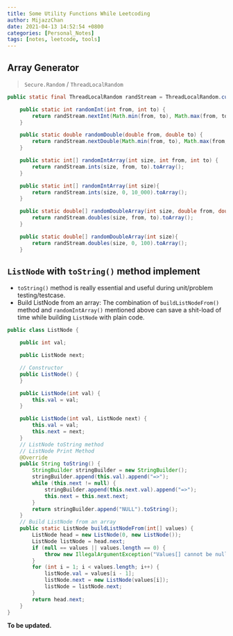 ```yaml
---
title: Some Utility Functions While Leetcoding
author: MijazzChan
date: 2021-04-13 14:52:54 +0800
categories: [Personal_Notes]
tags: [notes, leetcode, tools]
---
```


## Array Generator

> `Secure.Random` / `ThreadLocalRandom`

```java
public static final ThreadLocalRandom randStream = ThreadLocalRandom.current();

    public static int randomInt(int from, int to) {
        return randStream.nextInt(Math.min(from, to), Math.max(from, to));
    }

    public static double randomDouble(double from, double to) {
        return randStream.nextDouble(Math.min(from, to), Math.max(from, to));
    }

    public static int[] randomIntArray(int size, int from, int to) {
        return randStream.ints(size, from, to).toArray();
    }

    public static int[] randomIntArray(int size){
        return randStream.ints(size, 0, 10_000).toArray();
    }

    public static double[] randomDoubleArray(int size, double from, double to) {
        return randStream.doubles(size, from, to).toArray();
    }

    public static double[] randomDoubleArray(int size){
        return randStream.doubles(size, 0, 100).toArray();
    }
```

## `ListNode` with `toString()` method implement

+ `toString()` method is really essential and useful during unit/problem testing/testcase.
+ Build ListNode from an array: The combination of `buildListNodeFrom()` method and `randomIntArray()` mentioned above can save a shit-load of time while building `ListNode` with plain code. 

```java
public class ListNode {

    public int val;

    public ListNode next;

    // Constructor
    public ListNode() {
    }

    public ListNode(int val) {
        this.val = val;
    }

    public ListNode(int val, ListNode next) {
        this.val = val;
        this.next = next;
    }
	// ListNode toString method
    // ListNode Print Method
    @Override
    public String toString() {
        StringBuilder stringBuilder = new StringBuilder();
        stringBuilder.append(this.val).append("=>");
        while (this.next != null) {
            stringBuilder.append(this.next.val).append("=>");
            this.next = this.next.next;
        }
        return stringBuilder.append("NULL").toString();
    }
    // Build ListNode from an array
    public static ListNode buildListNodeFrom(int[] values) {
        ListNode head = new ListNode(0, new ListNode());
        ListNode listNode = head.next;
        if (null == values || values.length == 0) {
            throw new IllegalArgumentException("Values[] cannot be null");
        }
        for (int i = 1; i < values.length; i++) {
            listNode.val = values[i - 1];
            listNode.next = new ListNode(values[i]);
            listNode = listNode.next;
        }
        return head.next;
    }
}
```



**To be updated.**

